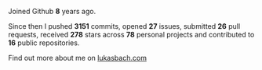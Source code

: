 Joined Github **8** years ago.

Since then I pushed **3151** commits, opened **27** issues, submitted **26** pull requests, received **278** stars across **78** personal projects and contributed to **16** public repositories.

Find out more about me on [lukasbach.com](https://lukasbach.com)
